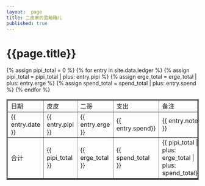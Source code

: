 ```yaml
---
layout:  page
title: 二皮家的蓝箱箱儿 
published: true 
---
```

# {{page.title}}

<table align="center" border="3" width="502">

  <tbody>
    <tr>
      <td>日期</td>
      <td>皮皮</td>
      <td>二哥</td>
      <td>支出</td>
      <td>备注</td>
    </tr>
{% assign pipi_total = 0 %}
{% for entry in site.data.ledger %}
    {% assign pipi_total = pipi_total | plus: entry.pipi %}
    {% assign erge_total = erge_total | plus: entry.erge %}
    {% assign spend_total = spend_total | plus: entry.spend %}
    <tr>
      <td>{{ entry.date }}</td>
      <td>{{ entry.pipi }}</td>
      <td>{{ entry.erge }}</td>
      <td>{{ entry.spend}}</td>
      <td>{{ entry.note }}</td>
    </tr>
{% endfor %}
    <tr>
      <td>合计</td>
      <td>{{ pipi_total }}</td>
      <td>{{ erge_total }}</td>
      <td>{{ spend_total }}</td>
      <td>{{ pipi_total | plus: erge_total | plus: spend_total}}</td>
    </tr>
  </tbody>
  <colgroup>
    <col style="width: 20%;">
    <col style="width: 20%;">
    <col style="width: 20%;">
    <col style="width: 20%;">
    <col style="width: 20%;">
  </colgroup>
</table>

